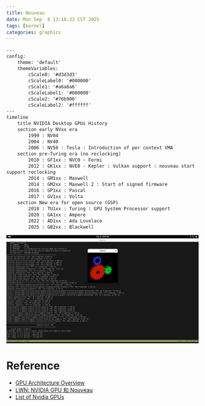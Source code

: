 ```yaml
---
title: Nouveau
date: Mon Sep  8 13:18:33 CST 2025
tags: [kernel]
categories: graphics
---
```


```mermaid
---
config:
    theme: 'default'
    themeVariables:
        cScale0: '#d3d3d3'
        cScaleLabel0: '#000000'
        cScale1: '#a6a6a6'
        cScaleLabel1: '#000000'
        cScale2: '#76b900'
        cScaleLabel2: '#ffffff'
---
timeline
    title NVIDIA Desktop GPUs History
    section early NVxx era
        1999 : NV04
        2004 : NV40
        2006 : NV50 : Tesla : Introduction of per context VMA
    section pre-Turing era (no reclocking)
        2010 : GF1xx : NVC0 - Fermi
        2012 : GK1xx : NVE0 - Kepler : Vulkan support : nouveau start support reclocking
        2014 : GM1xx : Maxwell
        2014 : GM2xx : Maxwell 2 : Start of signed firmware
        2016 : GP1xx : Pascal
        2017 : GV1xx : Volta
    section New era for open source (GSP)
        2018 : TU1xx : Turing : GPU System Processor support
        2020 : GA1xx : Ampere
        2022 : AD1xx : Ada Lovelace
        2025 : GB2xx : Blackwell
```
<!--more-->

![](/images/nouveau/benchmarks-on-gp108.png)

# Reference

- [GPU Architecture Overview](https://insujang.github.io/2017-04-27/gpu-architecture-overview/)
- [LWN: NVIDIA GPU 和 Nouveau](https://blog.csdn.net/Linux_Everything/article/details/127780944)
- [List of Nvidia GPUs](https://en.wikipedia.org/wiki/List_of_Nvidia_graphics_processing_units)
